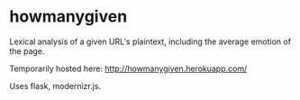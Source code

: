 howmanygiven
============

Lexical analysis of a given URL's plaintext, including the average emotion of the page.

Temporarily hosted here:
http://howmanygiven.herokuapp.com/

Uses flask, modernizr.js.
